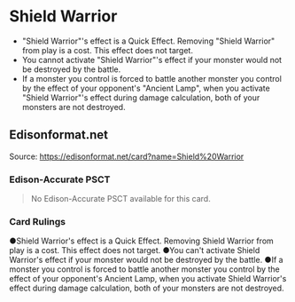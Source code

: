 # Shield Warrior

*   "Shield Warrior"'s effect is a Quick Effect. Removing "Shield Warrior" from play is a cost. This effect does not target.
*   You cannot activate "Shield Warrior"'s effect if your monster would not be destroyed by the battle.
*   If a monster you control is forced to battle another monster you control by the effect of your opponent's "Ancient Lamp", when you activate "Shield Warrior"'s effect during damage calculation, both of your monsters are not destroyed.

## Edisonformat.net

Source: https://edisonformat.net/card?name=Shield%20Warrior

### Edison-Accurate PSCT

> No Edison-Accurate PSCT available for this card.

### Card Rulings

●Shield Warrior's effect is a Quick Effect. Removing Shield Warrior from play is a cost. This effect does not target.
●You can't activate Shield Warrior's effect if your monster would not be destroyed by the battle.
●If a monster you control is forced to battle another monster you control by the effect of your opponent's Ancient Lamp, when you activate Shield Warrior's effect during damage calculation, both of your monsters are not destroyed.
            